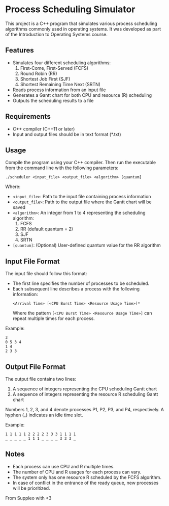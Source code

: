 # Process Scheduling Simulator

This project is a C++ program that simulates various process scheduling algorithms commonly used in operating systems. It was developed as part of the Introduction to Operating Systems course.

## Features

- Simulates four different scheduling algorithms:
  1. First-Come, First-Served (FCFS)
  2. Round Robin (RR)
  3. Shortest Job First (SJF)
  4. Shortest Remaining Time Next (SRTN)
- Reads process information from an input file
- Generates a Gantt chart for both CPU and resource (R) scheduling
- Outputs the scheduling results to a file

## Requirements

- C++ compiler (C++11 or later)
- Input and output files should be in text format (\*.txt)

## Usage

Compile the program using your C++ compiler. Then run the executable from the command line with the following parameters:

```
./scheduler <input_file> <output_file> <algorithm> [quantum]
```

Where:

- `<input_file>`: Path to the input file containing process information
- `<output_file>`: Path to the output file where the Gantt chart will be saved
- `<algorithm>`: An integer from 1 to 4 representing the scheduling algorithm:
  1. FCFS
  2. RR (default quantum = 2)
  3. SJF
  4. SRTN
- `[quantum]`: (Optional) User-defined quantum value for the RR algorithm

## Input File Format

The input file should follow this format:

- The first line specifies the number of processes to be scheduled.
- Each subsequent line describes a process with the following information:
  ```
  <Arrival Time> [<CPU Burst Time> <Resource Usage Time>]*
  ```
  Where the pattern `[<CPU Burst Time> <Resource Usage Time>]` can repeat multiple times for each process.

Example:

```
3
0 5 3 4
1 4
2 3 3
```

## Output File Format

The output file contains two lines:

1. A sequence of integers representing the CPU scheduling Gantt chart
2. A sequence of integers representing the resource R scheduling Gantt chart

Numbers 1, 2, 3, and 4 denote processes P1, P2, P3, and P4, respectively. A hyphen (\_) indicates an idle time slot.

Example:

```
1 1 1 1 1 2 2 2 2 3 3 3 1 1 1 1
_ _ _ _ _ 1 1 1 _ _ _ _ 3 3 3 _
```

## Notes

- Each process can use CPU and R multiple times.
- The number of CPU and R usages for each process can vary.
- The system only has one resource R scheduled by the FCFS algorithm.
- In case of conflict in the entrance of the ready queue, new processes will be prioritized.

From Suppleo with <3
